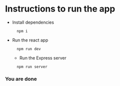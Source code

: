 # Instructions to run the app

- Install dependencies

  ```
    npm i
  ```

- Run the react app

  ```
    npm run dev
  ```

  - Run the Express server

  ```
    npm run server
  ```

### You are done
